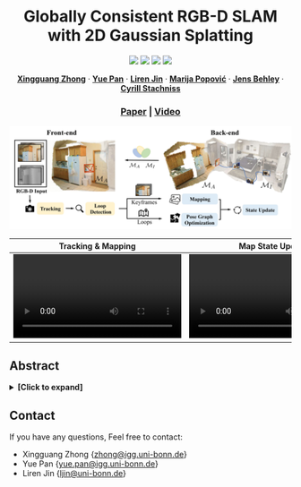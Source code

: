 <p align="center">
  <h1 align="center">Globally Consistent RGB-D SLAM with 2D Gaussian Splatting</h1>

  <p align="center">
    <a href="https://github.com/PRBonn/2DGS-SLAM"><img src="https://img.shields.io/badge/python-3670A0?style=flat-square&logo=python&logoColor=ffdd54" /></a>
    <a href="https://github.com/PRBonn/2DGS-SLAM"><img src="https://img.shields.io/badge/Linux-FCC624?logo=linux&logoColor=black" /></a>
    <img src="https://img.shields.io/badge/Paper-pdf-blue.svg?style=flat-square" />
    <a href="https://lbesson.mit-license.org/"><img src="https://img.shields.io/badge/License-MIT-blue.svg?style=flat-square" /></a>
  </p>
  
  <p align="center">
    <a href="https://www.ipb.uni-bonn.de/people/xingguang-zhong/index.html"><strong>Xingguang Zhong</strong></a>
    ·
    <a href="https://www.ipb.uni-bonn.de/people/yue-pan/index.html"><strong>Yue Pan</strong></a>
    ·
    <a href="https://www.ipb.uni-bonn.de/people/liren-jin/index.html"><strong>Liren Jin</strong></a>
    ·
    <a href="https://www.tudelft.nl/en/staff/m.popovic/?cHash=07e8a5fb4eda6d511853b2bacaa92260"><strong>Marija Popović</strong></a>
    ·
    <a href="https://www.ipb.uni-bonn.de/people/jens-behley/"><strong>Jens Behley</strong></a>
    ·
    <a href="https://www.ipb.uni-bonn.de/people/cyrill-stachniss/"><strong>Cyrill Stachniss</strong></a>
  </p>

  <h3 align="center">
    <a href="#">Paper</a> |
    <a href="#">Video</a>
  </h3>
</p>

<p align="center">
  <img src="media/overview.jpg" alt="Teaser Image" />
</p>

Tracking & Mapping | Map State Update |
:-: | :-: |
<video src='https://github.com/user-attachments/assets/2ac63383-3281-4231-a10f-2fc13d8bf1de.pm4'> | <video src='https://github.com/user-attachments/assets/6d33b9be-1711-4060-8782-b75622fc169f.mp4'> |

## Abstract
<details>
  <summary><strong>[Click to expand]</strong></summary>

Recently, 3D Gaussian splatting-based RGB-D SLAM has demonstrated remarkable performance in high-fidelity 3D reconstruction. However, the lack of depth rendering consistency and efficient loop closure hinders the geometric quality and global consistency of the reconstructed maps in online settings. In this paper, we present **2DGS-SLAM**, an RGB-D SLAM system that leverages 2D Gaussian splatting as the map representation. By exploiting the depth-consistent rendering property of the 2D variant, we propose an accurate and robust camera pose optimization method, achieving geometrically faithful 3D reconstruction. Furthermore, we integrate efficient loop detection and camera relocalization by leveraging MASt3R, a 3D foundation model, and enable real-time map updates through a locally maintained active map. Experimental results show that our 2DGS-SLAM achieves superior tracking accuracy, higher surface reconstruction quality, and improved global consistency compared to existing rendering-based SLAM methods, while also maintaining high-fidelity image rendering and enhanced computational efficiency.

</details>

## Contact
If you have any questions, Feel free to contact:
- Xingguang Zhong {[zhong@igg.uni-bonn.de]()}
- Yue Pan {[yue.pan@igg.uni-bonn.de]()}
- Liren Jin {[ljin@uni-bonn.de]()}
